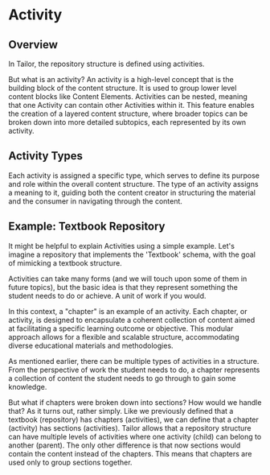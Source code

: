 # Activity

## Overview

In Tailor, the repository structure is defined using activities. 

But what is an activity? An activity is a high-level concept that is 
the building block of the content structure. It is used to group lower 
level content blocks like Content Elements. Activities can be nested, 
meaning that one Activity can contain other Activities within it. This 
feature enables the creation of a layered content structure, 
where broader topics can be broken down into more detailed subtopics,
each represented by its own activity.

## Activity Types

Each activity is assigned a specific type, which serves to define its purpose 
and role within the overall content structure. The type of an activity assigns 
a meaning to it, guiding both the content creator in structuring the material 
and the consumer in navigating through the content.

## Example: Textbook Repository

It might be helpful to explain Activities using a simple example. Let's 
imagine a repository that implements the 'Textbook' schema, with the goal 
of mimicking a textbook structure.

Activities can take many forms (and we will touch upon some of them in future 
topics), but the basic idea is that they represent something the student 
needs to do or achieve. A unit of work if you would.

In this context, a "chapter" is an example of an activity. Each chapter, or 
activity, is designed to encapsulate a coherent collection of content aimed at
facilitating a specific learning outcome or objective. This modular approach 
allows for a flexible and scalable structure, accommodating diverse educational
materials and methodologies.

As mentioned earlier, there can be multiple types of activities in a structure. 
From the perspective of work the student needs to do, a chapter represents a 
collection of content the student needs to go through to gain some knowledge.

But what if chapters were broken down into sections? How would we handle that? 
As it turns out, rather simply. Like we previously defined that a textbook 
(repository) has chapters (activities), we can define that a chapter (activity) 
has sections (activities). Tailor allows that a repository structure can have 
multiple levels of activities where one activity (child) can belong to another 
(parent). The only other difference is that now sections would contain the 
content instead of the chapters. This means that chapters are used only to 
group sections together.
